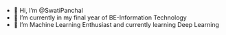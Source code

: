 - 👋 Hi, I’m @SwatiPanchal
- 🌱 I’m currently in my final year of BE-Information Technology
- 💞️ I’m Machine Learning Enthusiast and currently learning Deep Learning

<!---
SwatiPanchal/SwatiPanchal is a ✨ special ✨ repository because its `README.md` (this file) appears on your GitHub profile.
You can click the Preview link to take a look at your changes.
--->
